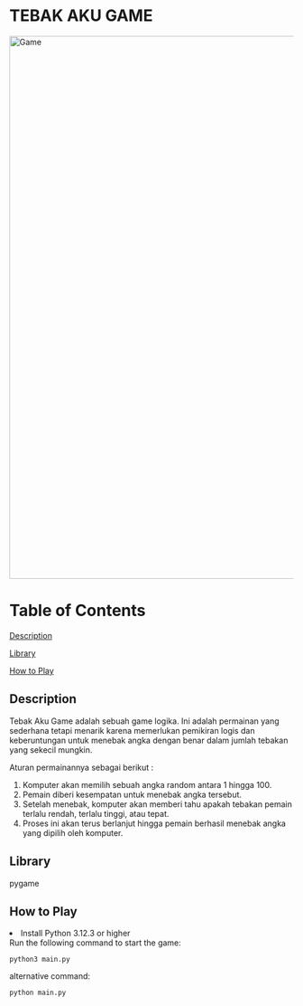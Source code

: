 # TEBAK AKU GAME
<img width="960" alt="Game" src="https://github.com/akuayip/PRAK-PBO-Tebakaku/blob/main/TUBES/asset/Game-Tebak-Aku.png">

# Table of Contents
[Description](#Description)

[Library](#Library)

[How to Play](#How-to-Play)

## Description  
Tebak Aku Game adalah sebuah game logika. Ini adalah permainan yang sederhana tetapi menarik karena memerlukan pemikiran logis dan keberuntungan untuk menebak angka dengan benar dalam jumlah tebakan yang sekecil mungkin.

Aturan permainannya sebagai berikut :
1. Komputer akan memilih sebuah angka random antara 1 hingga 100.
2. Pemain diberi kesempatan untuk menebak angka tersebut.
3. Setelah menebak, komputer akan memberi tahu apakah tebakan pemain terlalu rendah, terlalu tinggi, atau tepat.
4. Proses ini akan terus berlanjut hingga pemain berhasil menebak angka yang dipilih oleh komputer.


## Library
pygame

## How to Play
<li> Install Python 3.12.3 or higher</li>
Run the following command to start the game:

```
python3 main.py
```
alternative command:

```
python main.py
```

